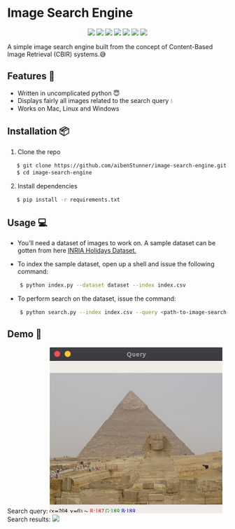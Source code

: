 <h1 align="left">
    Image Search Engine
</h1>
  <p align="center">
 <img src="https://img.shields.io/github/release/aibenStunner/image-search-engine.svg" />
 <img src="https://img.shields.io/github/issues/aibenStunner/image-search-engine.svg">
 <img src="https://img.shields.io/github/issues-closed-raw/aibenStunner/image-search-engine.svg">
 <img src="https://requires.io/github/aibenStunner/image-search-engine/requirements.svg?branch=master"> 
 <img src="https://img.shields.io/snyk/vulnerabilities/github/aibenStunner/image-search-engine.svg">
 <img src="https://img.shields.io/github/languages/top/aibenStunner/image-search-engine.svg">
 <img src="https://img.shields.io/codefactor/grade/github/aibenStunner/image-search-engine/master.svg">

 </p>

A simple image search engine built from the concept of Content-Based Image Retrieval (CBIR) systems.:sweat_smile:

## Features :gem:
   * Written in uncomplicated python :innocent:
   * Displays fairly all images related to the search query :droplet:
   * Works on Mac, Linux and Windows

## Installation :package:
1. Clone the repo
```bash
   $ git clone https://github.com/aibenStunner/image-search-engine.git
   $ cd image-search-engine
```
2. Install dependencies
```bash
   $ pip install -r requirements.txt
```

## Usage :computer:
* You'll need a dataset of images to work on. A sample dataset can be gotten from here <a href="http://lear.inrialpes.fr/people/jegou/data.php">INRIA Holidays Dataset.</a>

* To index the sample dataset, open up a shell and issue the following command:
```bash
    $ python index.py --dataset dataset --index index.csv
```

* To perform search on the dataset, issue the command:
```bash
    $ python search.py --index index.csv --query <path-to-image-search-query> --result-path dataset
```

## Demo :movie_camera:
   Search query:
   ![](res/query.png)
   Search results:
   ![](res/result.png)

